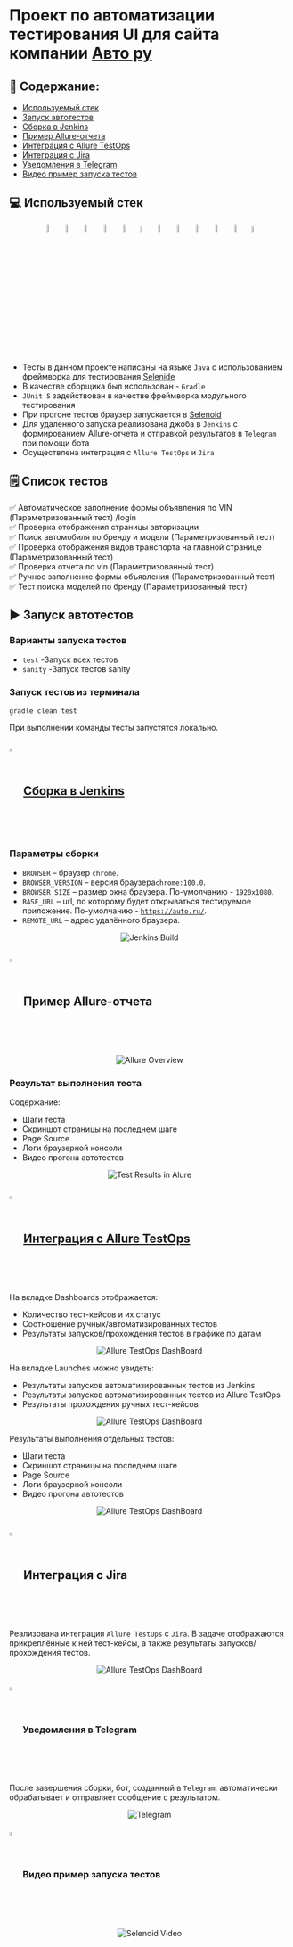 # Проект по автоматизации тестирования UI для сайта компании [Авто ру](https://auto.ru/)

## :pushpin: Содержание:

- [Используемый стек](#computer-используемый-стек)
- [Запуск автотестов](#arrow_forward-запуск-автотестов)
- [Сборка в Jenkins](#-сборка-в-jenkins)
- [Пример Allure-отчета](#-пример-allure-отчета)
- [Интеграция с Allure TestOps](#-интеграция-с-allure-testOps)
- [Интеграция с Jira](#-интеграция-с-jira)
- [Уведомления в Telegram](#-уведомления-в-telegram)
- [Видео пример запуска тестов](#-видео-пример-запуска-тестов)
## :computer: Используемый стек

<p align="center">
<img width="6%" title="IntelliJ IDEA" src="media/logo/Intelij_IDEA.svg">
<img width="6%" title="Java" src="media/logo/Java.svg">
<img width="6%" title="Selenide" src="media/logo/Selenide.svg">
<img width="6%" title="Selenoid" src="media/logo/Selenoid.svg">
<img width="6%" title="Allure Report" src="media/logo/Allure_Report.svg">
<img width="5%" title="Allure TestOps" src="media/logo/AllureTestOps.svg">
<img width="6%" title="Gradle" src="media/logo/Gradle.svg">
<img width="6%" title="JUnit5" src="media/logo/JUnit5.svg">
<img width="6%" title="GitHub" src="media/logo/GitHub.svg">
<img width="6%" title="Jenkins" src="media/logo/Jenkins.svg">
<img width="6%" title="Telegram" src="media/logo/Telegram.svg">
<img width="5%" title="Jira" src="media/logo/Jira.svg">
</p>

- Тесты в данном проекте написаны на языке <code>Java</code> с использованием фреймворка для тестирования [Selenide](https://selenide.org/)
- В качестве сборщика был использован - <code>Gradle</code>
- <code>JUnit 5</code> задействован в качестве фреймворка модульного тестирования
- При прогоне тестов браузер запускается в [Selenoid](https://aerokube.com/selenoid/)
- Для удаленного запуска реализована джоба в <code>Jenkins</code> с формированием Allure-отчета и отправкой результатов в <code>Telegram</code> при помощи бота
- Осуществлена интеграция с <code>Allure TestOps</code> и <code>Jira</code>

## :spiral_notepad: Список тестов
:white_check_mark: Автоматическое заполнение формы объявления по VIN (Параметризованный тест) /login <br />
:white_check_mark: Проверка отображения страницы авторизации <br />
:white_check_mark: Поиск автомобиля по бренду и модели (Параметризованный тест) <br />
:white_check_mark: Проверка отображения видов транспорта на главной странице (Параметризованный тест) <br />
:white_check_mark: Проверка отчета по vin (Параметризованный тест) <br />
:white_check_mark: Ручное заполнение формы объявления (Параметризованный тест) <br />
:white_check_mark: Тест поиска моделей по бренду (Параметризованный тест) <br />

## :arrow_forward: Запуск автотестов
### Варианты запуска тестов
- ```test``` -Запуск всех тестов
- ```sanity``` -Запуск тестов sanity

### Запуск тестов из терминала
```
gradle clean test
```


При выполнении команды тесты запустятся локально.

## <img width="4%" style="vertical-align:middle" title="Jenkins" src="media/logo/Jenkins.svg"> [Сборка в Jenkins](https://jenkins.autotests.cloud/job/Students/job/C19-Aleksey_Astashkin-unit15/build?delay=0sec)


### Параметры сборки
* <code>BROWSER</code> – браузер <code>chrome</code>.
* <code>BROWSER_VERSION</code> – версия браузера<code>chrome:100.0</code>.
* <code>BROWSER_SIZE</code> – размер окна браузера. По-умолчанию - <code>1920x1080</code>.
* <code>BASE_URL</code> – url, по которому будет открываться тестируемое приложение. По-умолчанию - <code>https://auto.ru/</code>.
* <code>REMOTE_URL</code> – адрес удалённого браузера.

<p align="center">
<img title="Jenkins Build" src="media/screens/jenkins build.png">
</p>

## <img width="4%" style="vertical-align:middle" title="Allure Report" src="media/logo/Allure_Report.svg"> Пример Allure-отчета
<p align="center">
<img title="Allure Overview" src="media/screens/Allure Overview.png">
</p>

### Результат выполнения теста
Содержание:
* Шаги теста
* Скриншот страницы на последнем шаге
* Page Source
* Логи браузерной консоли
* Видео прогона автотестов

<p align="center">
<img title="Test Results in Alure" src="media/screens/AllureSuites.png">
</p>

## <img width="4%" style="vertical-align:middle" title="Allure TestOps" src="media/logo/AllureTestOps.svg"> [Интеграция с Allure TestOps](https://allure.autotests.cloud/project/3332/launches)
На вкладке Dashboards отображается:
- Количество тест-кейсов и их статус
- Соотношение ручных/автоматизированных тестов
- Результаты запусков/прохождения тестов в графике по датам
<p align="center">
<img title="Allure TestOps DashBoard" src="media/screens/DashboardsAllureTestOps.png">
</p>

На вкладке Launches можно увидеть:
- Результаты запусков автоматизированных тестов из Jenkins
- Результаты запусков автоматизированных тестов из Allure TestOps
- Результаты прохождения ручных тест-кейсов
<p align="center">
<img title="Allure TestOps DashBoard" src="media/screens/LaunchesTestOps.png">
</p>

Результаты выполнения отдельных тестов:
* Шаги теста
* Скриншот страницы на последнем шаге
* Page Source
* Логи браузерной консоли
* Видео прогона автотестов

<p align="center">
<img title="Allure TestOps DashBoard" src="media/screens/AllureTestCases.png">
</p>

## <img width="4%" style="vertical-align:middle" title="Jira" src="media/logo/Jira.svg"> Интеграция с Jira
Реализована интеграция <code>Allure TestOps</code> с <code>Jira</code>. В задаче отображаются прикреплённые к ней тест-кейсы, а также результаты запусков/прохождения тестов.
<p align="center">
<img title="Allure TestOps DashBoard" src="media/screens/Jira.png">
</p>

### <img width="4%" style="vertical-align:middle" title="Telegram" src="media/logo/Telegram.svg"> Уведомления в Telegram
После завершения сборки, бот, созданный в <code>Telegram</code>, автоматически обрабатывает и отправляет сообщение с результатом.
<p align="center">
<img title="Telegram" src="media/screens/Telegram.png">
</p>

### <img width="4%" style="vertical-align:middle" title="Selenoid" src="media/logo/Selenoid.svg"> Видео пример запуска тестов
<p align="center">
  <img title="Selenoid Video" src="media/screens/video.gif">
</p>
